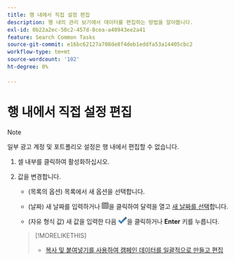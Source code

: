 ```yaml
---
title: 행 내에서 직접 설정 편집
description: 행 내의 관리 보기에서 데이터를 편집하는 방법을 알아봅니다.
exl-id: 0b22a2ec-50c2-457d-8cea-a40943ee2a41
feature: Search Common Tasks
source-git-commit: e16bc62127a708de8f4deb1eddfa53a14405cbc2
workflow-type: tm+mt
source-wordcount: '102'
ht-degree: 0%

---
```


# 행 내에서 직접 설정 편집

>[!NOTE]
>
>일부 광고 계정 및 포트폴리오 설정은 행 내에서 편집할 수 없습니다.

1. 셀 내부를 클릭하여 활성화하십시오.

1. 값을 변경합니다.

   * (목록의 옵션) 목록에서 새 옵션을 선택합니다.

   * (날짜) 새 날짜를 입력하거나 ![달력](/help/search-social-commerce/assets/calendar.png "달력")을 클릭하여 달력을 열고 [새 날짜를 선택](/help/search-social-commerce/common-tasks/navigation-editing-selection/calendar.md)합니다.

   * (자유 형식 값) 새 값을 입력한 다음 ![저장](/help/search-social-commerce/assets/select.png "저장")을 클릭하거나 **Enter** 키를 누릅니다.

   >[!MORELIKETHIS]
   >
   >* [복사 및 붙여넣기를 사용하여 캠페인 데이터를 일괄적으로 만들고 편집](/help/search-social-commerce/campaign-management/campaigns/copy-paste.md)
